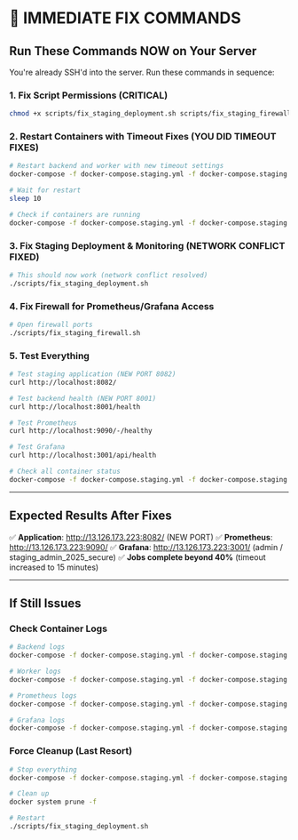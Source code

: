 # 🚨 IMMEDIATE FIX COMMANDS

## **Run These Commands NOW on Your Server**

You're already SSH'd into the server. Run these commands in sequence:

### **1. Fix Script Permissions (CRITICAL)**
```bash
chmod +x scripts/fix_staging_deployment.sh scripts/fix_staging_firewall.sh scripts/fix_job_timeout.py
```

### **2. Restart Containers with Timeout Fixes (YOU DID TIMEOUT FIXES)**
```bash
# Restart backend and worker with new timeout settings
docker-compose -f docker-compose.staging.yml -f docker-compose.staging.monitoring.yml --env-file .env.monitoring.staging restart backend-staging worker-staging

# Wait for restart
sleep 10

# Check if containers are running
docker-compose -f docker-compose.staging.yml -f docker-compose.staging.monitoring.yml ps
```

### **3. Fix Staging Deployment & Monitoring (NETWORK CONFLICT FIXED)**
```bash
# This should now work (network conflict resolved)
./scripts/fix_staging_deployment.sh
```

### **4. Fix Firewall for Prometheus/Grafana Access**
```bash
# Open firewall ports
./scripts/fix_staging_firewall.sh
```

### **5. Test Everything**
```bash
# Test staging application (NEW PORT 8082)
curl http://localhost:8082/

# Test backend health (NEW PORT 8001)  
curl http://localhost:8001/health

# Test Prometheus
curl http://localhost:9090/-/healthy

# Test Grafana
curl http://localhost:3001/api/health

# Check all container status
docker-compose -f docker-compose.staging.yml -f docker-compose.staging.monitoring.yml ps
```

---

## **Expected Results After Fixes**

✅ **Application**: http://13.126.173.223:8082/ (NEW PORT)
✅ **Prometheus**: http://13.126.173.223:9090/
✅ **Grafana**: http://13.126.173.223:3001/ (admin / staging_admin_2025_secure)
✅ **Jobs complete beyond 40%** (timeout increased to 15 minutes)

---

## **If Still Issues**

### **Check Container Logs**
```bash
# Backend logs
docker-compose -f docker-compose.staging.yml -f docker-compose.staging.monitoring.yml logs backend-staging --tail=20

# Worker logs  
docker-compose -f docker-compose.staging.yml -f docker-compose.staging.monitoring.yml logs worker-staging --tail=20

# Prometheus logs
docker-compose -f docker-compose.staging.yml -f docker-compose.staging.monitoring.yml logs prometheus --tail=10

# Grafana logs
docker-compose -f docker-compose.staging.yml -f docker-compose.staging.monitoring.yml logs grafana --tail=10
```

### **Force Cleanup (Last Resort)**
```bash
# Stop everything
docker-compose -f docker-compose.staging.yml -f docker-compose.staging.monitoring.yml down --remove-orphans

# Clean up
docker system prune -f

# Restart
./scripts/fix_staging_deployment.sh
``` 